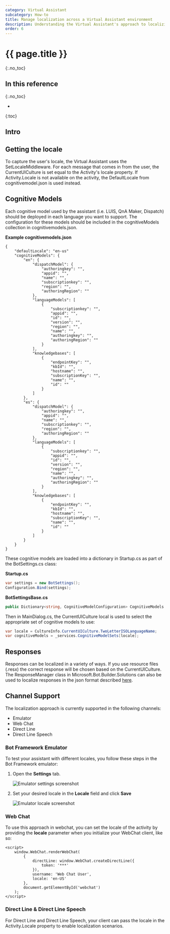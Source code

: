 ```yaml
---
category: Virtual Assistant
subcategory: How-to
title: Manage localization across a Virtual Assistant environment
description: Understanding the Virtual Assistant's approach to localizing conversations
order: 6
---
```


# {{ page.title }}
{:.no_toc}

## In this reference
{:.no_toc}

* 
{:toc}

## Intro

## Getting the locale
To capture the user's locale, the Virtual Assistant uses the SetLocaleMiddleware. For each message that comes in from the user, the CurrentUICulture is set equal to the Activity's locale property. If Activity.Locale is not available on the activity, the DefaultLocale from cognitivemodel.json is used instead.

## Cognitive Models
Each cognitive model used by the assistant (i.e. LUIS, QnA Maker, Dispatch) should be deployed in each language you want to support. The configuration for these models should be included in the cognitiveModels collection in cognitivemodels.json.

**Example cognitivemodels.json**
```
{
    "defaultLocale": "en-us"
    "cognitiveModels": {
        "en": {
            "dispatchModel": {
                "authoringkey": "",
                "appid": "",
                "name": "",
                "subscriptionkey": "",
                "region": "",
                "authoringRegion": ""
            },
            "languageModels": [
                {
                    "subscriptionkey": "",
                    "appid": "",
                    "id": "",
                    "version": "",
                    "region": "",
                    "name": "",
                    "authoringkey": "",
                    "authoringRegion": ""
                }
            ],
            "knowledgebases": [
                {
                    "endpointKey": "",
                    "kbId": "",
                    "hostname": "",
                    "subscriptionKey": "",
                    "name": "",
                    "id": ""
                }
            ]
        },
        "es": {
            "dispatchModel": {
                "authoringkey": "",
                "appid": "",
                "name": "",
                "subscriptionkey": "",
                "region": "",
                "authoringRegion": ""
            },
            "languageModels": [
                {
                    "subscriptionkey": "",
                    "appid": "",
                    "id": "",
                    "version": "",
                    "region": "",
                    "name": "",
                    "authoringkey": "",
                    "authoringRegion": ""
                }
            ],
            "knowledgebases": [
                {
                    "endpointKey": "",
                    "kbId": "",
                    "hostname": "",
                    "subscriptionKey": "",
                    "name": "",
                    "id": ""
                }
            ]
        }
    }
}
```

These cognitive models are loaded into a dictionary in Startup.cs as part of the BotSettings.cs class:

**Startup.cs**
```csharp
var settings = new BotSettings();
Configuration.Bind(settings);
```

**BotSettingsBase.cs**
```csharp
public Dictionary<string, CognitiveModelConfiguration> CognitiveModels { get; set; }
```

Then in MainDialog.cs, the CurrentUICulture local is used to select the appropriate set of cognitive models to use:

```csharp
var locale = CultureInfo.CurrentUICulture.TwoLetterISOLanguageName;
var cognitiveModels = _services.CognitiveModelSets[locale];
```

## Responses
Responses can be localized in a variety of ways. If you use resource files (.resx) the correct response will be chosen based on the CurrentUICulture. The ResponseManager class in Microsoft.Bot.Builder.Solutions can also be used to localize responses in the json format described [here]({{site.baseurl}}/reference/skills/responses).

## Channel Support
The localization approach is currently supported in the following channels:
- Emulator
- Web Chat
- Direct Line
- Direct Line Speech

### Bot Framework Emulator
To test your assistant with different locales, you follow these steps in the Bot Framework emulator:

1. Open the **Settings** tab.

    ![Emulator settings screenshot]({{site.baseurl}}/assets/images/emulator_settings.png)

2. Set your desired locale in the **Locale** field and click **Save**

    ![Emulator locale screenshot]({{site.baseurl}}/assets/images/emulator_locale.jpg)

### Web Chat
To use this approach in webchat, you can set the locale of the activity by providing the **locale** parameter when you initialize your WebChat client, like so:

```
<script>
    window.WebChat.renderWebChat(
        {
            directLine: window.WebChat.createDirectLine({
                token: '***'
            }),
            username: 'Web Chat User',
            locale: 'en-US'
        },
        document.getElementById('webchat')
    );
</script>
```

### Direct Line & Direct Line Speech
For Direct Line and Direct Line Speech, your client can pass the locale in the Activity.Locale property to enable localization scenarios.
